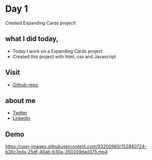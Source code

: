 # Day 1

Created Expanding Cards project!


## what I did today,

 - Today I work on a Expanding Cards project
 - Created this project with html, css and Javascript


## Visit

 - [Github-repo](https://github.com/KaranChandekar/50projects50days/tree/master/expanding-cards)

 
## about me

 - [Twitter](https://twitter.com/karan_chandekar)
 - [Linkedin](https://www.linkedin.com/in/karan-chandekar-a87263219/)


## Demo

https://user-images.githubusercontent.com/93200960/152840724-b36c7eda-25df-40ab-b30a-350209dad375.mp4
